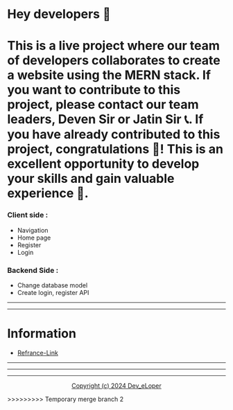# Hey developers 👋

This is a live project where our team of developers collaborates to create a website using the MERN stack. If you want to contribute to this project, please contact our team leaders, Deven Sir or Jatin Sir 📞. If you have already contributed to this project, congratulations 🎉! This is an excellent opportunity to develop your skills and gain valuable experience 🚀.
=========
### Client side :

* Navigation
* Home page
* Register
* Login

### Backend Side :

* Change database model
* Create login, register API

---

---

# Information

* [Refrance-Link](https://maxnewgen.in)

---

---

---

<p align="center"><a href="./LICENSE">Copyright (c) 2024 Dev_eLoper</a></p>
>>>>>>>>> Temporary merge branch 2
